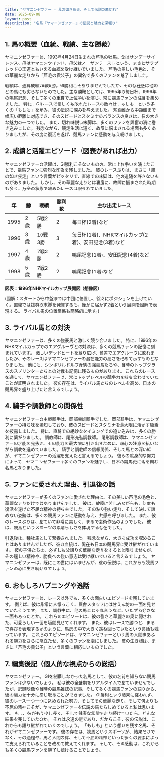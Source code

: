 ```yaml
---
title: "ヤマニンゼファー - 風の如き疾走、そして伝説の幕切れ"
date: 2025-09-08
layout: post
description: "名馬『ヤマニンゼファー』の伝説と魅力を深堀り"
---
```


## 1. 馬の概要（血統、戦績、主な勝鞍）

ヤマニンゼファーは、1993年4月24日生まれの芦毛の牡馬。父はサンデーサイレンス、母はヤマニンウインド、母父はノーザンテーストという、まさにサラブレッドの王道ともいえる血統を受け継いでいました。  芦毛の美しい毛色と、その華麗な走りから「芦毛の貴公子」の異名で多くのファンを魅了しました。

戦績は、通算成績29戦9勝。GI勝利こそありませんでしたが、その存在感は他のどの馬にも劣らないものでした。主な勝鞍としては、1995年の毎日杯、1996年の鳴尾記念、そして多くの重賞で上位争いを演じ、常に競馬ファンの注目を集めました。  特に、GⅠレースで惜しくも敗れたレースの数々は、もしも…という多くの「もしも」を産み、彼の伝説に深みを与えました。  短距離から中距離まで幅広い距離に対応でき、そのスピードとスタミナのバランスの良さは、彼の大きな魅力の一つでした。  また、切れ味鋭い末脚は、多くのファンを興奮の渦に巻き込みました。  残念ながら、競走生活は短く、故障に悩まされる場面も多くありましたが、その度に復活を遂げ、競馬ファンに感動を与え続けました。


## 2. 成績と活躍エピソード（図表があれば出力）

ヤマニンゼファーの活躍は、GⅠ勝利こそないものの、常に上位争いを演じたことで、競馬ファンに強烈な印象を残しました。  彼のレースぶりは、まさに「風の如き疾走」という言葉がピッタリで、直線での末脚は、他の追随を許さないものがありました。  しかし、その華麗な走りとは裏腹に、故障に悩まされた時期も多く、万全の状態で臨めたレースは限られていました。

| 年 | 齢 | 戦績 | 勝利数 | 主な出走レース |
|---|---|---|---|---|
| 1995 | 2歳 | 5戦2勝 | 2 |  毎日杯(2着)など |
| 1996 | 3歳 | 10戦3勝 | 3 |  毎日杯(1着)、NHKマイルカップ(2着)、安田記念(3着)など |
| 1997 | 4歳 | 7戦2勝 | 2 |  鳴尾記念(1着)、安田記念(4着)など |
| 1998 | 5歳 | 7戦2勝 | 2 |  鳴尾記念(1着)など |


**図表：1996年NHKマイルカップ展開図（想像図）**

(図解：スタートから中盤までは中団に位置し、徐々にポジションを上げていく。直線では抜群の末脚を発揮するも、僅かに届かず2着という展開を図解で表現する。  ライバル馬の位置関係も簡略的に示す。)


## 3. ライバル馬との対決

ヤマニンゼファーは、多くの強豪馬と激しく競り合いました。  特に、1996年のNHKマイルカップでのエアグルーヴとの対決は、多くの競馬ファンの記憶に刻まれています。  激しいデッドヒートを繰り広げ、僅差でエアグルーヴに敗れましたが、そのレースはヤマニンゼファーの潜在能力の高さを改めて示すものとなりました。  他にも、シンボリルドルフ産駒の強豪馬たちや、当時のトップクラスのスプリンターたちとの対戦も記憶に残るものがあります。  これらのレースを通して、ヤマニンゼファーは、常にトップレベルの競争力を持ち合わせていたことが証明されました。  彼の存在は、ライバル馬たちのレベルを高め、日本の競馬界を盛り上げたと言えるでしょう。


## 4. 騎手や調教師との関係性

ヤマニンゼファーの主戦騎手は、岡部幸雄騎手でした。岡部騎手は、ヤマニンゼファーの持ち味を熟知しており、彼のスピードとスタミナを最大限に活かす騎乗を披露しました。  特に、直線での絶妙なタイミングでの追い込みは、多くの勝利に繋がりました。  調教師は、尾形充弘調教師。  尾形調教師は、ヤマニンゼファーの才能を見抜き、その能力を最大限に引き出すために、細心の注意を払いながら調教を進めていました。  騎手と調教師の信頼関係、そして馬との深い絆が、ヤマニンゼファーの活躍を支えたと言えるでしょう。  彼らの献身的な努力によって、ヤマニンゼファーは多くのファンを魅了し、日本の競馬史に名を刻む名馬となりました。


## 5. ファンに愛された理由、引退後の話

ヤマニンゼファーが多くのファンに愛された理由は、その美しい芦毛の毛色と、華麗な走りだけではありませんでした。  彼は、故障に苦しみながらも、何度も復活を遂げた不屈の精神の持ち主でした。  その粘り強い走り、そして決して諦めない姿勢は、多くの競馬ファンに感動を与え、共感を呼びました。  また、彼のレースぶりは、見ていて非常に美しく、まるで芸術作品のようでした。  彼は、競馬というスポーツの素晴らしさを体現する存在でした。

引退後は、種牡馬として繋養されました。  残念ながら、大きな成功を収めることはありませんでしたが、彼の血統は、現在も日本の競馬界に受け継がれています。  彼の子供たちは、必ずしも父譲りの華麗な走りをするとは限りませんが、その逞しい精神や、勝負への強い意志は受け継いでいると言えるでしょう。  ヤマニンゼファーは、既にこの世にはいませんが、彼の伝説は、これからも競馬ファンの心に生き続けるでしょう。


## 6. おもしろハプニングや逸話

ヤマニンゼファーは、レース以外でも、多くの面白いエピソードを残しています。  例えば、彼は非常に人懐っこく、厩舎スタッフには甘えん坊の一面を見せていたそうです。  また、調教中に、他の馬とじゃれ合うなど、いたずら好きな一面もあったとか。  これらのエピソードは、彼の強さと華麗さの奥に隠された、可愛らしい一面を垣間見せてくれます。  また、彼はレースで勝つと、まるで喜びを表現するかのように、馬房の中で大きく跳ね回っていたという逸話も残っています。  これらのエピソードは、ヤマニンゼファーという馬の人間味あふれる魅力をさらに際立たせ、多くのファンを虜にしました。  彼の生き様は、まさに「芦毛の貴公子」という言葉に相応しいものでした。


## 7. 編集後記（個人的な視点からの総括）

ヤマニンゼファー。  GⅠを制覇しなかった名馬として、彼の名前を知らない競馬ファンは少ないでしょう。  私は彼の全盛期をリアルタイムで見ていませんでしたが、記録映像や当時の競馬雑誌の記事、そして多くの競馬ファンの語りから、彼の魅力を十分に感じ取ることができました。  GⅠ勝利という結果に捉われず、彼のレース一つ一つに込められた努力、そしてその華麗な走り、そして何よりも不屈の精神こそが、ヤマニンゼファーを伝説の馬たらしめていると私は思います。  もし、彼がもう少し長く、そして健康な状態で走り続けていたら、どんな結果を残していたのか。  それは永遠の謎であり、だからこそ、彼の伝説は、これからも語り継がれていくのでしょう。  「もしも」という想いを残す名馬、それがヤマニンゼファーです。  彼の存在は、競馬というスポーツが、結果だけでなく、その過程や、馬と人間の絆、そして不屈の精神といった多くの要素によって支えられていることを改めて教えてくれます。  そして、その感動は、これからも多くの競馬ファンを魅了し続けることでしょう。

